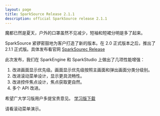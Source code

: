 ```yaml
---
layout: page
title: SparkSource Release 2.1.1
description: official SparkSource release 2.1.1
---
```


魔都已然是夏天，户外的口罩虽然不见减少，短袖和短裙分明是多了起来。

SparkSource 紧锣密鼓地为客户打造了新的版本。在 2.0 正式版本之后，推出了 2.1.1
正式版。具体发布看官网
[SparkSourec Release](http://www.sparksource.cn/html_ch/rel_info.html)

此次发布，我们在 SparkEngine 和 SparkStudio 上做出了几项性能增强：

1. 改进画面显示优先级。画面显示优先级按照主画面和弹出画面分类分级别。
2. 改进滚动菜单设计，显示更具流畅性。
3. 改进控件焦点设计，焦点获取更自然。
4. 多个 API 改进。

希望广大学习版用户多提宝贵意见。
[学习版下载](http://www.sparksource.cn/html_ch/trial_download.html)

请看滚动菜单演示。
